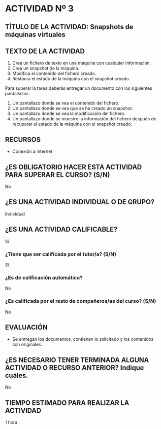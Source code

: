 # ACTIVIDAD Nº 3

## TÍTULO DE LA ACTIVIDAD: Snapshots de máquinas virtuales

## TEXTO DE LA ACTIVIDAD

1. Crea un fichero de texto en una máquina con cualquier información.
2. Crea un snapshot de la máquina.
3. Modifica el contenido del fichero creado.
4. Restaura el estado de la máquina con el snapshot creado.

Para superar la tarea deberás entregar un documento con los siguientes pantallazos:

1. Un pantallazo donde se vea el contenido del fichero.
2. Un pantallazo donde se vea que se ha creado un snapshot.
3. Un pantallazo donde se vea la modificación del fichero.
4. Un pantallazo donde se muestre la información del fichero después de recuperar el estado de la máquina con el snapshot creado.


## RECURSOS

* Conexión a Internet

## ¿ES OBLIGATORIO HACER ESTA ACTIVIDAD PARA SUPERAR EL CURSO? (S/N)

No

## ¿ES UNA ACTIVIDAD INDIVIDUAL O DE GRUPO?

Individual

## ¿ES UNA ACTIVIDAD CALIFICABLE?

Sí

### ¿Tiene que ser calificada por el tutor/a? (S/N)

Sí

### ¿Es de calificación automática?

No

### ¿Es calificada por el resto de compañeros/as del curso? (S/N)

No

## EVALUACIÓN

* Se entregan los documentos, contienen lo solicitado y los contenidos son originales.

## ¿ES NECESARIO TENER TERMINADA ALGUNA ACTIVIDAD O RECURSO ANTERIOR? Indique cuáles.

No

## TIEMPO ESTIMADO PARA REALIZAR LA ACTIVIDAD

1 hora
